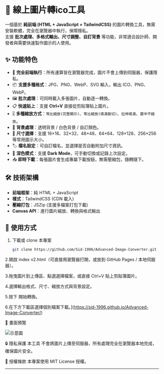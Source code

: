 # 🎨 線上圖片轉ico工具

一個基於 **純前端 (HTML + JavaScript + TailwindCSS)** 的圖片轉換工具，無需安裝軟體，完全在瀏覽器中執行，保障隱私。  
支援 **批次處理、多格式輸出、尺寸調整、自訂背景** 等功能，非常適合設計師、開發者與需要快速製作圖示的人使用。

## ✨ 功能特色

- 🚀 **完全前端執行**：所有運算皆在瀏覽器完成，圖片不會上傳到伺服器，保護隱私。  
- 📦 **支援多種格式**：JPG、PNG、WebP、SVG 輸入，輸出 ICO、PNG、WebP。  
- 🖼️ **批次處理**：可同時載入多張圖片，自動逐一轉換。  
- 📋 **快速貼上**：支援 **Ctrl+V** 直接從剪貼簿貼上圖片。  
- 🎚️ **多種縮放方式**：`等比縮放(完整顯示)`、`等比縮放(填滿裁切)`、`拉伸填滿`、`置中不縮放`。  
- 🎨 **背景處理**：透明背景 / 白色背景 / 自訂顏色。  
- 🔧 **尺寸選擇**：支援 16×16、32×32、48×48、64×64、128×128、256×256 等常用圖示大小。  
- 🏷️ **檔名設定**：可自訂檔名，並選擇是否自動附加尺寸資訊。  
- 🌙 **深色模式**：支援 **Dark Mode**，可手動切換或記錄上次設定。  
- 📥 **即時下載**：每張圖片會生成專屬下載按鈕，無需壓縮包，隨轉隨下。  

## 🛠 技術架構

- **前端框架**：純 HTML + JavaScript  
- **樣式**：TailwindCSS (CDN 載入)  
- **壓縮打包**：JSZip (支援多檔案打包下載)  
- **Canvas API**：進行圖片縮放、轉換與格式輸出  

## 🚀 使用方式

1. 下載或 clone 本專案  
   ```bash
   git clone https://github.com/Sid-1996/Advanced-Image-Converter.git
2.開啟 index v2.html（可直接用瀏覽器打開，或放到 GitHub Pages / 本地伺服器）。

3.拖曳圖片到上傳區、點選選擇檔案，或直接 Ctrl+V 貼上剪貼簿圖片。

4.選擇輸出格式、尺寸、縮放方式與背景設定。

5.按下 開始轉換。

6.在下方下載區選擇個別檔案下載。](https://sid-1996.github.io/Advanced-Image-Converter/)

📸 畫面預覽

![示意圖](images.png)


🔒 隱私保護
本工具 不會將圖片上傳至伺服器，所有處理完全在瀏覽器本地完成，確保圖片安全。

📄 授權條款
本專案使用 MIT License 授權。

---
